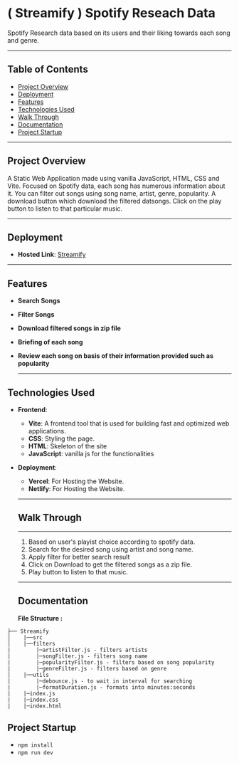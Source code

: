 # ( Streamify ) Spotify Reseach Data

Spotify Research data based on its users and their liking towards each song and genre.
  ****
## Table of Contents

- [Project Overview](#project-overview)
- [Deployment](#deployment)
- [Features](#features)
- [Technologies Used](#technologies-used)
- [Walk Through](#walk-through)
- [Documentation](#documentation)
- [Project Startup](#project-startup)
 ****

## Project Overview

A Static Web Application made using vanilla JavaScript, HTML, CSS and Vite. Focused on Spotify data, each song has numerous information about it. You can filter out songs using song name, artist, genre, popularity. A download button which download the filtered datsongs. Click on the play button to listen to that particular music.
  ****
## Deployment
- **Hosted Link**: [Streamify](https://spotify-research-seven.vercel.app/)
 ****

## Features

- **Search Songs**
- **Filter Songs**
- **Download filtered songs in zip file**
- **Briefing of each song**
- **Review each song on basis of their information provided such as popularity**

  ****

## Technologies Used

- **Frontend**:
  - **Vite**: A frontend tool that is used for building fast and optimized web applications.
  - **CSS**: Styling the page.
  - **HTML**: Skeleton of the site
  - **JavaScript**: vanilla js for the functionalities
- **Deployment**:
  - **Vercel**: For Hosting the Website.
  - **Netlify**: For Hosting the Website.
  ****

  ## Walk Through
    ****

    1. Based on user's playist choice according to spotify data.
    2. Search for the desired song using artist and song name.
    3. Apply filter for better search result
    4. Click on Download to get the filtered songs as a zip file.
    5. Play button to listen to that music.
     ****

  ## Documentation

  **File Structure :**
```plaintext
├── Streamify
│    |──src
│    |──filters
|        |─artistFilter.js - filters artists
|        |─songFilter.js - filters song name
|        |─popularityFilter.js - filters based on song popularity
|        |─genreFilter.js - filters based on genre
│    |──utils
|        |─debounce.js - to wait in interval for searching
|        |─formatDuration.js - formats into minutes:seconds
|    |─index.js
|    |─index.css
|    |─index.html
```

  ## Project Startup
  - `npm install`
  - `npm run dev`